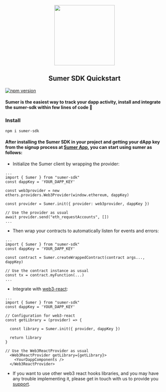 <p align="center">
  <a href="http://getsumer.com">
    <img src="https://uploads-ssl.webflow.com/633ab0cd3a69e79d248f3b25/633abf29186753321feb30c4_sumer-logo-v1.svg" loading="lazy" width="192px" height="192px"/>
  </a>
</p>

<h2 align="center">
  Sumer SDK Quickstart
</h2>

[![npm version](https://badge.fury.io/js/sumer-sdk.svg)](https://badge.fury.io/js/sumer-sdk)

#### Sumer is the easiest way to track your dapp activity, install and integrate the sumer-sdk within few lines of code  :rocket:

### Install
```
npm i sumer-sdk
```

#### After installing the Sumer SDK in your project and getting your dApp key from the signup process at [Sumer App](https://app.getsumer.com/), you can start using sumer as follows:

* Initialize the Sumer client by wrapping the provider:<br>
```JS
...
import { Sumer } from "sumer-sdk"
const dappKey = 'YOUR_DAPP_KEY'

const web3provider = new ethers.providers.Web3Provider(window.ethereum, dappKey)

const provider = Sumer.init({ provider: web3provider, dappKey })

// Use the provider as usual
await provider.send("eth_requestAccounts", [])
...
```

  * Then wrap your contracts to automatically listen for events and errors:
  
```JS
...
import { Sumer } from "sumer-sdk"
const dappKey = 'YOUR_DAPP_KEY'

const contract = Sumer.createWrappedContract(contract args..., dappKey)

// Use the contract instance as usual
const tx = contract.myFunction(...) 
...
```

* Integrate with [web3-react](https://github.com/Uniswap/web3-react):

```JS
...
import { Sumer } from "sumer-sdk"
const dappKey = 'YOUR_DAPP_KEY'

// Configuration for web3-react
const getLibrary = (provider) => {

  const library = Sumer.init({ provider, dappKey })
  
  return library
}

// Use the Web3ReactProvider as usual
  <Web3ReactProvider getLibrary={getLibrary}>
    <YourDappComponents />
  </Web3ReactProvider>
```

* If you want to use other web3 react hooks libraries, and you may have any trouble implementing it, please get in touch with us to provide you [support](https://discord.com/channels/1044217387119022080/1044252595616751676).
